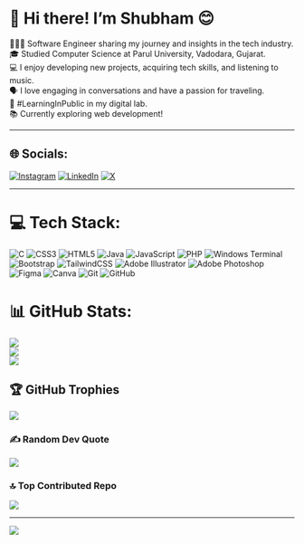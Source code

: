 # 💫 Hi there! I’m Shubham 😊
👩🏻‍💻 Software Engineer sharing my journey and insights in the tech industry.<br>🎓 Studied Computer Science at Parul University, Vadodara, Gujarat.<br>💻 I enjoy developing new projects, acquiring tech skills, and listening to music.<br>🗣️ I love engaging in conversations and have a passion for traveling.<br>🌱 #LearningInPublic in my digital lab.<br>📚 Currently exploring web development!
<hr>


## 🌐 Socials:
[![Instagram](https://img.shields.io/badge/Instagram-%23E4405F.svg?logo=Instagram&logoColor=white)](https://instagram.com/_iamsb3_) [![LinkedIn](https://img.shields.io/badge/LinkedIn-%230077B5.svg?logo=linkedin&logoColor=white)](https://www.linkedin.com/feed/) [![X](https://img.shields.io/badge/X-black.svg?logo=X&logoColor=white)](https://x.com/_iamsb3_) 
<hr>

# 💻 Tech Stack:
![C](https://img.shields.io/badge/c-%2300599C.svg?style=for-the-badge&logo=c&logoColor=white) ![CSS3](https://img.shields.io/badge/css3-%231572B6.svg?style=for-the-badge&logo=css3&logoColor=white) ![HTML5](https://img.shields.io/badge/html5-%23E34F26.svg?style=for-the-badge&logo=html5&logoColor=white) ![Java](https://img.shields.io/badge/java-%23ED8B00.svg?style=for-the-badge&logo=openjdk&logoColor=white) ![JavaScript](https://img.shields.io/badge/javascript-%23323330.svg?style=for-the-badge&logo=javascript&logoColor=%23F7DF1E) ![PHP](https://img.shields.io/badge/php-%23777BB4.svg?style=for-the-badge&logo=php&logoColor=white) ![Windows Terminal](https://img.shields.io/badge/Windows%20Terminal-%234D4D4D.svg?style=for-the-badge&logo=windows-terminal&logoColor=white) ![Bootstrap](https://img.shields.io/badge/bootstrap-%238511FA.svg?style=for-the-badge&logo=bootstrap&logoColor=white) ![TailwindCSS](https://img.shields.io/badge/tailwindcss-%2338B2AC.svg?style=for-the-badge&logo=tailwind-css&logoColor=white) ![Adobe Illustrator](https://img.shields.io/badge/adobe%20illustrator-%23FF9A00.svg?style=for-the-badge&logo=adobe%20illustrator&logoColor=white) ![Adobe Photoshop](https://img.shields.io/badge/adobe%20photoshop-%2331A8FF.svg?style=for-the-badge&logo=adobe%20photoshop&logoColor=white) ![Figma](https://img.shields.io/badge/figma-%23F24E1E.svg?style=for-the-badge&logo=figma&logoColor=white) ![Canva](https://img.shields.io/badge/Canva-%2300C4CC.svg?style=for-the-badge&logo=Canva&logoColor=white) ![Git](https://img.shields.io/badge/git-%23F05033.svg?style=for-the-badge&logo=git&logoColor=white) ![GitHub](https://img.shields.io/badge/github-%23121011.svg?style=for-the-badge&logo=github&logoColor=white)

# 📊 GitHub Stats:
![](https://github-readme-stats.vercel.app/api?username=shubhambhattacharya-dev&theme=dark&hide_border=false&include_all_commits=false&count_private=false)<br/>
![](https://github-readme-streak-stats.herokuapp.com/?user=shubhambhattacharya-dev&theme=dark&hide_border=false)<br/>
![](https://github-readme-stats.vercel.app/api/top-langs/?username=shubhambhattacharya-dev&theme=dark&hide_border=false&include_all_commits=false&count_private=false&layout=compact)

## 🏆 GitHub Trophies
![](https://github-profile-trophy.vercel.app/?username=shubhambhattacharya-dev&theme=radical&no-frame=false&no-bg=true&margin-w=4)

### ✍️ Random Dev Quote
![](https://quotes-github-readme.vercel.app/api?type=vetical&theme=dark)

### 🔝 Top Contributed Repo
![](https://github-contributor-stats.vercel.app/api?username=shubhambhattacharya-dev&limit=5&theme=dark&combine_all_yearly_contributions=true)

---
[![](https://visitcount.itsvg.in/api?id=shubhambhattacharya-dev&icon=4&color=12)](https://visitcount.itsvg.in)

<!-- Proudly created with GPRM ( https://gprm.itsvg.in ) -->
